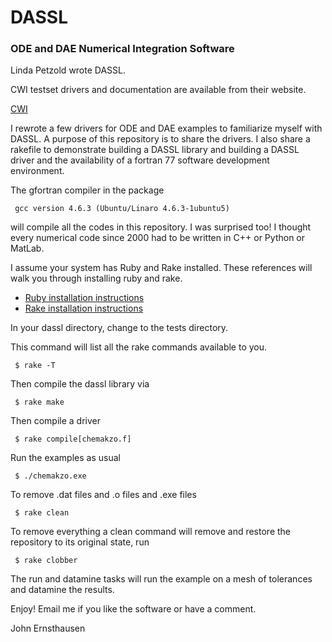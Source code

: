 # DASSL 
### ODE and DAE Numerical Integration Software

Linda Petzold wrote DASSL.

CWI testset drivers and documentation are available from their website.

[CWI](http://www.dm.uniba.it/~testset)

I rewrote a few drivers for ODE and DAE examples to familiarize myself with DASSL. A purpose
of this repository is to share the drivers. I also share a rakefile to demonstrate building
a DASSL library and building a DASSL driver and the availability of a fortran 77 software development
environment.


The gfortran compiler in the package

     gcc version 4.6.3 (Ubuntu/Linaro 4.6.3-1ubuntu5)

will compile all the codes in this repository. I was surprised too! I thought every numerical
code since 2000 had to be written in C++ or Python or MatLab. 

I assume your system has Ruby and Rake installed. These references will walk you through installing ruby and rake.

* [Ruby installation instructions](https://www.ruby-lang.org)
* [Rake installation instructions](http://rake.rubyforge.org)


In your dassl directory, change to the tests directory.

This command will list all the rake commands available to you.

     $ rake -T

Then compile the dassl library via

     $ rake make

Then compile a driver

     $ rake compile[chemakzo.f]

Run the examples as usual

     $ ./chemakzo.exe

To remove .dat files and .o files and .exe files

     $ rake clean

To remove everything a clean command will remove and restore the repository to its original state, run

     $ rake clobber

The run and datamine tasks will run the example on a mesh of tolerances and datamine the results.

Enjoy! Email me if you like the software or have a comment.

John Ernsthausen
